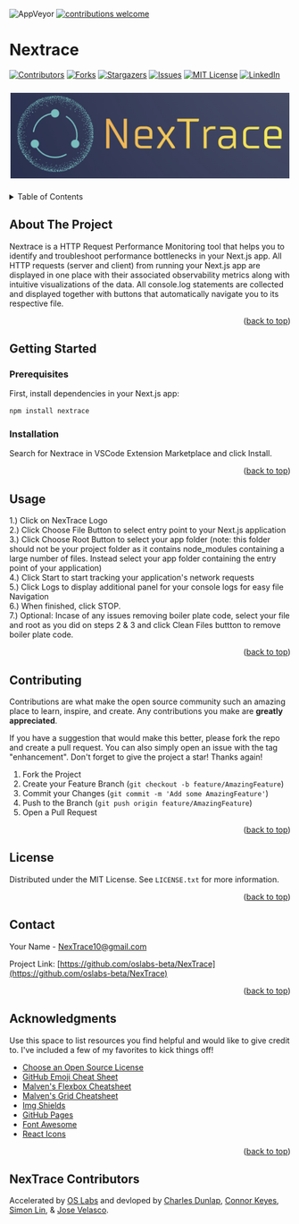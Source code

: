 ![AppVeyor](https://img.shields.io/badge/version-1.0.0-blue.svg)
[![contributions welcome](https://img.shields.io/badge/contributions-welcome-brightgreen.svg?style=flat)](https://github.com/open-source-labs/NexTrace/issues)

# Nextrace

<a id="readme-top"></a>



<!-- PROJECT SHIELDS -->
<!--
*** I'm using markdown "reference style" links for readability.
*** Reference links are enclosed in brackets [ ] instead of parentheses ( ).
*** See the bottom of this document for the declaration of the reference variables
*** for contributors-url, forks-url, etc. This is an optional, concise syntax you may use.
*** https://www.markdownguide.org/basic-syntax/#reference-style-links
-->
[![Contributors][contributors-shield]][contributors-url]
[![Forks][forks-shield]][forks-url]
[![Stargazers][stars-shield]][stars-url]
[![Issues][issues-shield]][issues-url]
[![MIT License][license-shield]][license-url]
[![LinkedIn][linkedin-shield]][linkedin-url]


<p align="center"><img src="./assets/nextrace-logo-condensed.png" width='500' style="margin-top: 10px; margin-bottom: -10px;"></p>
<br />

<!-- TABLE OF CONTENTS -->
<details>
  <summary>Table of Contents</summary>
  <ol>
    <li>
      <a href="#about-the-project">About The Project</a>
      <ul>
        <li><a href="#built-with">Built With</a></li>
      </ul>
    </li>
    <li>
      <a href="#getting-started">Getting Started</a>
      <ul>
        <li><a href="#prerequisites">Prerequisites</a></li>
        <li><a href="#installation">Installation</a></li>
      </ul>
    </li>
    <li><a href="#usage">Usage</a></li>
    <li><a href="#roadmap">Roadmap</a></li>
    <li><a href="#contributing">Contributing</a></li>
    <li><a href="#license">License</a></li>
    <li><a href="#contact">Contact</a></li>
    <li><a href="#acknowledgments">Acknowledgments</a></li>
  </ol>
</details>



<!-- ABOUT THE PROJECT -->
## About The Project

Nextrace is a HTTP Request Performance Monitoring tool that helps you to identify and troubleshoot performance bottlenecks in your Next.js app. All HTTP requests (server and client) from running your Next.js app are displayed in one place with their associated observability metrics along with intuitive visualizations of the data. All console.log statements are collected and displayed together with buttons that automatically navigate you to its respective file.

<p align="right">(<a href="#readme-top">back to top</a>)</p>

<!-- GETTING STARTED -->
## Getting Started


### Prerequisites

First, install dependencies in your Next.js app:
  ```sh
  npm install nextrace
  ```

### Installation
Search for Nextrace in VSCode Extension Marketplace and click Install.

<p align="right">(<a href="#readme-top">back to top</a>)</p>

<!-- USAGE EXAMPLES -->
## Usage

1.) Click on NexTrace Logo <br>
2.) Click Choose File Button to select entry point to your Next.js application <br>
3.) Click Choose Root Button to select your app folder (note: this folder should not be your project folder as it contains node_modules containing a large number of files. Instead select your app folder containing the entry point of your application) <br>
4.) Click Start to start tracking your application's network requests <br>
5.) Click Logs to display additional panel for your console logs for easy file Navigation <br>
6.) When finished, click STOP. <br>
7.) Optional: Incase of any issues removing boiler plate code, select your file and root as you did on steps 2 & 3 and click Clean Files buttton to remove boiler plate code. <br>

<p align="right">(<a href="#readme-top">back to top</a>)</p>



<!-- CONTRIBUTING -->
## Contributing

Contributions are what make the open source community such an amazing place to learn, inspire, and create. Any contributions you make are **greatly appreciated**.

If you have a suggestion that would make this better, please fork the repo and create a pull request. You can also simply open an issue with the tag "enhancement".
Don't forget to give the project a star! Thanks again!

1. Fork the Project
2. Create your Feature Branch (`git checkout -b feature/AmazingFeature`)
3. Commit your Changes (`git commit -m 'Add some AmazingFeature'`)
4. Push to the Branch (`git push origin feature/AmazingFeature`)
5. Open a Pull Request

<p align="right">(<a href="#readme-top">back to top</a>)</p>



<!-- LICENSE -->
## License

Distributed under the MIT License. See `LICENSE.txt` for more information.

<p align="right">(<a href="#readme-top">back to top</a>)</p>



<!-- CONTACT -->
## Contact

Your Name - NexTrace10@gmail.com

Project Link: [https://github.com/oslabs-beta/NexTrace](https://github.com/oslabs-beta/NexTrace)

<p align="right">(<a href="#readme-top">back to top</a>)</p>



<!-- ACKNOWLEDGMENTS -->
## Acknowledgments

Use this space to list resources you find helpful and would like to give credit to. I've included a few of my favorites to kick things off!

* [Choose an Open Source License](https://choosealicense.com)
* [GitHub Emoji Cheat Sheet](https://www.webpagefx.com/tools/emoji-cheat-sheet)
* [Malven's Flexbox Cheatsheet](https://flexbox.malven.co/)
* [Malven's Grid Cheatsheet](https://grid.malven.co/)
* [Img Shields](https://shields.io)
* [GitHub Pages](https://pages.github.com)
* [Font Awesome](https://fontawesome.com)
* [React Icons](https://react-icons.github.io/react-icons/search)

<p align="right">(<a href="#readme-top">back to top</a>)</p>



<!-- MARKDOWN LINKS & IMAGES -->
<!-- https://www.markdownguide.org/basic-syntax/#reference-style-links -->
[contributors-shield]: https://img.shields.io/github/contributors/oslabs-beta/NexTrace.svg?style=for-the-badge
[contributors-url]: https://github.com/oslabs-beta/NexTrace/graphs/contributors
[forks-shield]: https://img.shields.io/github/forks/oslabs-beta/NexTrace.svg?style=for-the-badge
[forks-url]: https://github.com/oslabs-beta/NexTrace/network/members
[stars-shield]: https://img.shields.io/github/stars/oslabs-beta/NexTrace.svg?style=for-the-badge
[stars-url]: https://github.com/oslabs-beta/NexTrace/stargazers
[issues-shield]: https://img.shields.io/github/issues/oslabs-beta/NexTrace.svg?style=for-the-badge
[issues-url]: https://github.com/oslabs-beta/NexTrace/issues
[license-shield]: https://img.shields.io/github/license/oslabs-beta/NexTrace.svg?style=for-the-badge
[license-url]: https://github.com/oslabs-beta/NexTrace/blob/main/LICENSE
[linkedin-shield]: https://img.shields.io/badge/-LinkedIn-black.svg?style=for-the-badge&logo=linkedin&colorB=555
[linkedin-url]: https://www.linkedin.com/company/nextrace-dev
[product-screenshot]: images/screenshot.png
[Next.js]: https://img.shields.io/badge/next.js-000000?style=for-the-badge&logo=nextdotjs&logoColor=white
[Next-url]: https://nextjs.org/
[React.js]: https://img.shields.io/badge/React-20232A?style=for-the-badge&logo=react&logoColor=61DAFB
[React-url]: https://reactjs.org/

[opentelemetry.io]: https://img.shields.io/badge/opentelemetry-blue
[opentelemetry-url]: https://opentelemetry.io/
[Express.js]: https://img.shields.io/badge/Express.js-404D59?style=for-the-badge
[Express-url]: https://expressjs.com/
[VSCode]: https://img.shields.io/badge/Made%20for-VSCode-1f425f.svg
[VSCode-url]: https://code.visualstudio.com/
[Jest]: https://img.shields.io/badge/Jest-323330?style=for-the-badge&logo=Jest&logoColor=white
[Jest-url]: https://jestjs.io/
[Testing-library]: https://img.shields.io/badge/testing%20library-323330?style=for-the-badge&logo=testing-library&logoColor=red
[Testing-library-url]: https://testing-library.com/


## NexTrace Contributors

Accelerated by [OS Labs](https://github.com/open-source-labs) and devloped by [Charles Dunlap](https://github.com/CharlesAndrewDunlap), [Connor Keyes](https://github.com/connorkeyes), [Simon Lin](https://github.com/kedjek), & [Jose Velasco](https://github.com/JoseAVelasco).